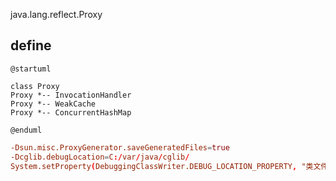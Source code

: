 java.lang.reflect.Proxy

## define
```plantuml
@startuml

class Proxy
Proxy *-- InvocationHandler
Proxy *-- WeakCache
Proxy *-- ConcurrentHashMap

@enduml
```

```conf
-Dsun.misc.ProxyGenerator.saveGeneratedFiles=true
-Dcglib.debugLocation=C:/var/java/cglib/
System.setProperty(DebuggingClassWriter.DEBUG_LOCATION_PROPERTY, "类文件指定输出目录");
```